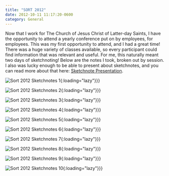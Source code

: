 ```yaml
---
title: "SORT 2012"
date: 2012-10-11 11:17:20-0600
category: General
---
```


Now that I work for The Church of Jesus Christ of Latter-day Saints, I have the opportunity to attend a yearly conference put on by employees, for employees. This was my first opportunity to attend, and I had a great time! There was a huge variety of classes available, so every participant could find information that was relevant and useful. For me, this naturally meant two days of sketchnoting! Below are the notes I took, broken out by session. I also was lucky enough to be able to present about sketchnotes, and you can read more about that here: <a href="https://www.bennorris.blog/2012/10/11/sketchnote-presentation-oct.html" title="Sketchnote Presentation Oct 2012">Sketchnote Presentation</a>.

![Sort 2012 Sketchnotes 1](https://media.bennorris.org/images/gospelsketcher/uploads/2021/048d0a7b35.jpg){:loading="lazy"}}}

![Sort 2012 Sketchnotes 2](https://media.bennorris.org/images/gospelsketcher/uploads/2021/5de33cb858.jpg){:loading="lazy"}}}

![Sort 2012 Sketchnotes 3](https://media.bennorris.org/images/gospelsketcher/uploads/2021/be3b0767b1.jpg){:loading="lazy"}}}

![Sort 2012 Sketchnotes 4](https://media.bennorris.org/images/gospelsketcher/uploads/2021/7f5aa1a994.jpg){:loading="lazy"}}}

![Sort 2012 Sketchnotes 5](https://media.bennorris.org/images/gospelsketcher/uploads/2021/ca4049434e.jpg){:loading="lazy"}}}

![Sort 2012 Sketchnotes 6](https://media.bennorris.org/images/gospelsketcher/uploads/2021/73cb929e6b.jpg){:loading="lazy"}}}

![Sort 2012 Sketchnotes 7](https://media.bennorris.org/images/gospelsketcher/uploads/2021/fbf48bc79e.jpg){:loading="lazy"}}}

![Sort 2012 Sketchnotes 8](https://media.bennorris.org/images/gospelsketcher/uploads/2021/f9bfc2949a.jpg){:loading="lazy"}}}

![Sort 2012 Sketchnotes 9](https://media.bennorris.org/images/gospelsketcher/uploads/2021/801ddc4806.jpg){:loading="lazy"}}}

![Sort 2012 Sketchnotes 10](https://media.bennorris.org/images/gospelsketcher/uploads/2021/497f4e344b.jpg){:loading="lazy"}}}
